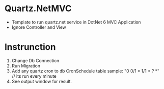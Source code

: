 # Quartz.NetMVC

* Template to run quartz.net service in DotNet 6 MVC Application
* Ignore Controller and View


# Instrunction
1. Change Db Connection
2. Run Migration
3. Add any quartz cron to db CronSchedule table sample: "0 0/1 * 1/1 * ? *"   // its run every minute
4. See output window for result.
